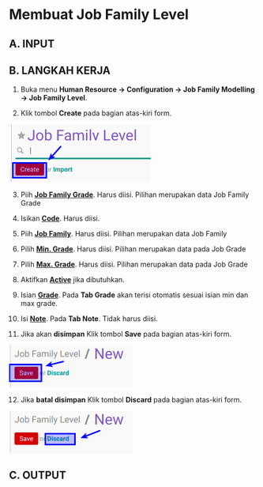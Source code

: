 # Membuat Job Family Level

## A. INPUT

## B. LANGKAH KERJA

1. Buka menu **Human Resource -> Configuration -> Job Family Modelling -> Job Family Level**.

2. Klik tombol **Create** pada bagian atas-kiri form.

![](../../img/job-family-level/tombol-create.png)

3. Piih **[Job Family Grade](./penjelasan.md#field-name)**. Harus diisi. Pilihan merupakan data Job Family Grade

4. Isikan **[Code](./penjelasan.md#field-code)**. Harus diisi.

5. Piih **[Job Family](./penjelasan.md#field-name)**. Harus diisi. Pilihan merupakan data Job Family

6. Pilih **[Min. Grade](./penjelasan.md#field-min-grade)**. Harus diisi. Pilihan merupakan data pada Job Grade

7. Pilih **[Max. Grade](./penjelasan.md#field-max-grade)**. Harus diisi. Pilihan merupakan data pada Job Grade

8. Aktifkan **[Active](./penjelasan.md#field-active)** jika dibutuhkan.

9. Isian **[Grade](./penjelasan.md#field-tab-job-grades)**. Pada **Tab Grade** akan terisi otomatis sesuai isian min dan max grade.

10. Isi **[Note](./penjelasan.md#field-note)**. Pada **Tab Note**. Tidak harus diisi.

11. Jika akan **disimpan** Klik tombol **Save** pada bagian atas-kiri form.

![](../../img/job-family-level/tombol-save-create.png)

12. Jika **batal disimpan** Klik tombol **Discard** pada bagian atas-kiri form.

![](../../img/job-family-level/tombol-discard-create.png)

## C. OUTPUT
